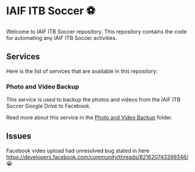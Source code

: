 # IAIF ITB Soccer ⚽️
Welcome to IAIF ITB Soccer repository. This repository contains the code for automating any IAIF ITB Soccer activities.

## Services
Here is the list of services that are available in this repository:

### Photo and Video Backup
This service is used to backup the photos and videos from the IAIF ITB Soccer Google Drive to Facebook.

Read more about this service in the [Photo and Video Backup](services/photo-video-backup/README.md) folder.

## Issues
Facebook video upload had unresolved bug stated in here https://developers.facebook.com/community/threads/821620743399346/ 😭
